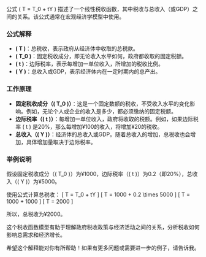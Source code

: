 公式 \( T = T_0 + tY \) 描述了一个线性税收函数，其中税收与总收入（或GDP）之间的关系。该公式通常在宏观经济学模型中使用。

### 公式解释
- **\( T \)**：总税收，表示政府从经济体中收取的总税款。
- **\( T_0 \)**：固定税收成分，即无论收入水平如何，政府都收取的固定税额。
- **\( t \)**：边际税率，表示每增加一单位收入，所增加的税收比例。
- **\( Y \)**：总收入或GDP，表示经济体内在一定时期内的总产出。

### 工作原理
- **固定税收成分（\( T_0 \)）**：这是一个固定数额的税收，不受收入水平的变化影响。例如，无论个人或企业的收入是多少，都必须缴纳的固定税额。
- **边际税率（\( t \)）**：每增加一单位收入，政府将收取的税额。例如，如果边际税率 \( t \) 是20%，那么每增加¥100的收入，将增加¥20的税收。
- **总收入（\( Y \)）**：经济体的总收入或GDP。随着总收入的增加，总税收也会增加，具体增加量取决于边际税率。

### 举例说明
假设固定税收成分（\( T_0 \)）为¥1000，边际税率（\( t \)）为0.2（即20%），总收入（\( Y \)）为¥5000。

使用公式计算总税收：
\[ T = T_0 + tY \]
\[ T = 1000 + 0.2 \times 5000 \]
\[ T = 1000 + 1000 \]
\[ T = 2000 \]

所以，总税收为¥2000。

这个税收函数模型有助于理解政府税收政策与经济活动之间的关系，分析税收如何影响总需求和经济增长。

希望这个解释能对你有所帮助！如果有更多问题或需要进一步的例子，请告诉我。